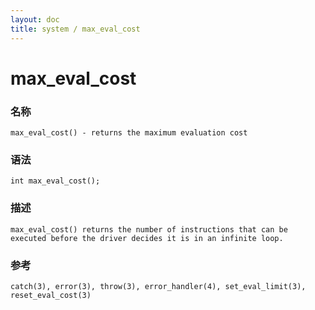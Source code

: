 ```yaml
---
layout: doc
title: system / max_eval_cost
---
```

# max_eval_cost

### 名称

    max_eval_cost() - returns the maximum evaluation cost

### 语法

    int max_eval_cost();

### 描述

    max_eval_cost() returns the number of instructions that can be executed before the driver decides it is in an infinite loop.

### 参考

    catch(3), error(3), throw(3), error_handler(4), set_eval_limit(3), reset_eval_cost(3)

